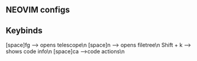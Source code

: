## NEOVIM configs 



## Keybinds
[space]fg --> opens telescope\n
[space]n --> opens filetree\n
Shift + k --> shows code info\n
[space]ca -->code actions\n